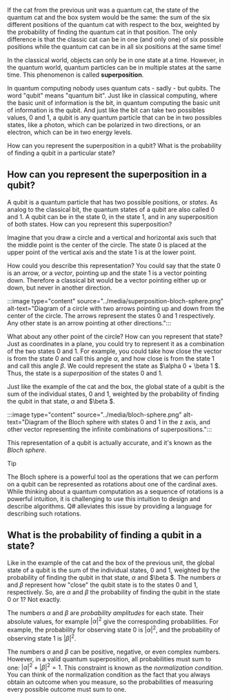 
If the cat from the previous unit was a quantum cat, the state of the quantum cat and the box system would be the same: the sum of the six different positions of the quantum cat with respect to the box, weighted by the probability of finding the quantum cat in that position. The only difference is that the classic cat can be in one (and only one) of six possible positions while the quantum cat can be in all six positions at the same time!

In the classical world, objects can only be in one state at a time. However, in the quantum world, quantum particles can be in multiple states at the same time. This phenomenon is called **superposition**.

In quantum computing nobody uses quantum cats - sadly - but qubits. The word "qubit" means "quantum bit". Just like in classical computing, where the basic unit of information is the bit, in quantum computing the basic unit of information is the qubit. And just like the bit can take two possibles values, 0 and 1, a qubit is any quantum particle that can be in two possibles states, like a photon, which can be polarized in two directions, or an electron, which can be in two energy levels. 

How can you represent the superposition in a qubit? What is the probability of finding a qubit in a particular state?

## How can you represent the superposition in a qubit?

A qubit is a quantum particle that has two possible positions, or *states*. As analog to the classical bit, the quantum states of a qubit are also called $0$ and $1$. A qubit can be in the state $0$, in the state $1$, and in any superposition of both states. How can you represent this superposition?

Imagine that you draw a circle and a vertical and horizontal axis such that the middle point is the center of the circle. The state $0$ is placed at the upper point of the vertical axis and the state $1$ is at the lower point.

How could you describe this representation? You could say that the state $0$ is an arrow, or a *vector*, pointing up and the state $1$ is a vector pointing down. Therefore a classical bit would be a vector pointing either up or down, but never in another direction.

:::image type="content" source="../media/superposition-bloch-sphere.png" alt-text="Diagram of a circle with two arrows pointing up and down from the center of the circle. The arrows represent the states 0 and 1 respectively. Any other state is an arrow pointing at other directions.":::

What about any other point of the circle? How can you represent that state? Just as coordinates in a plane, you could try to represent it as a combination of the two states $0$ and $1$. For example, you could take how close the vector is from the state $0$ and call this angle $\alpha$, and how close is from the state $1$ and call this angle $\beta$. We could represent the state as $\alpha 0 + \beta 1 $. Thus, the state is a *superposition* of the states $0$ and $1$.

Just like the example of the cat and the box, the global state of a qubit is the sum of the individual states, $0$ and $1$, weighted by the probability of finding the qubit in that state, $\alpha$ and $\beta $.

:::image type="content" source="../media/bloch-sphere.png" alt-text="Diagram of the Bloch sphere with states 0 and 1 in the z axis, and other vector representing the infinite combinations of superpositions.":::

This representation of a qubit is actually accurate, and it's known as the *Bloch sphere*.

> [!TIP]
> The Bloch sphere is a powerful tool as the operations that we can perform on a qubit can be represented as rotations about one of the cardinal axes. While thinking about a quantum computation as a sequence of rotations is a powerful intuition, it is challenging to use this intuition to design and describe algorithms. Q# alleviates this issue by providing a language for describing such rotations.

## What is the probability of finding a qubit in a state?

Like in the example of the cat and the box of the previous unit, the global state of a qubit is the sum of the individual states, $0$ and $1$, weighted by the probability of finding the qubit in that state, $\alpha$ and $\beta $. The numbers $\alpha$ and $\beta$ represent how "close" the qubit state is to the states $0$ and $1$, respectively. So, are $\alpha$ and $\beta$ the probability of finding the qubit in the state $0$ or $1$? Not exactly.

The numbers $\alpha$ and $\beta$ are *probability amplitudes* for each state. Their absolute values, for example $|\alpha|^2$ give the corresponding probabilities. For example, the probability for observing state $0$ is $|\alpha|^2$, and the probability of observing state $1$ is $|\beta|^2$.

The numbers $\alpha$ and $\beta$ can be positive, negative, or even complex numbers. However, in a valid quantum superposition, all probabilities must sum to one: $|\alpha|^2+|\beta|^2=1$. This constraint is known as the *normalization condition*. You can think of the normalization condition as the fact that you always obtain an outcome when you measure, so the probabilities of measuring every possible outcome must sum to one.
